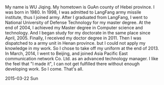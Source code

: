 
My name is WU Jiqing.
My hometown is GuAn county of Hebei province.
I was born in 1980.
In 1998, I was admitted to LangFang army missile institute, thus I joined army.
After I graduated from LangFang, I went to National University of Defense Technology
for my master degree.
At the end of 2004, I achieved my Master degree in Computer science and technology.
And I began study for my doctorate in the same place since April, 2005.
Finally, I received my doctor degree in 2011.
Then I was dispatched to a army unit in Henan province.
but I could not apply my knowledge in my work.
So I chose to take off my uniform at the end of 2013.
In March, 2014, I went to Beijing, and joined
Asia Pacific East communication network Co. Ltd. as an advanced technology manager.
I like the feel that "I made it", I can not get fulfilled there without enough developing work.
So I come. That's all.

2015-03-22 Sun
